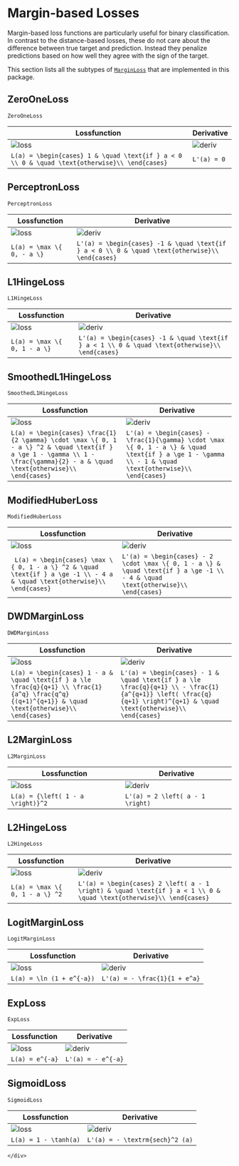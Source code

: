 # Margin-based Losses

Margin-based loss functions are particularly useful for binary
classification. In contrast to the distance-based losses, these
do not care about the difference between true target and
prediction. Instead they penalize predictions based on how well
they agree with the sign of the target.

This section lists all the subtypes of [`MarginLoss`](@ref)
that are implemented in this package.

## ZeroOneLoss

```@docs
ZeroOneLoss
```

Lossfunction | Derivative
-------------|------------------
![loss](https://rawgit.com/JuliaML/FileStorage/master/LossFunctions/ZeroOneLoss1.svg) | ![deriv](https://rawgit.com/JuliaML/FileStorage/master/LossFunctions/ZeroOneLoss2.svg)
``L(a) = \begin{cases} 1 & \quad \text{if } a < 0 \\ 0 & \quad \text{otherwise}\\ \end{cases}`` | ``L'(a) = 0``


## PerceptronLoss

```@docs
PerceptronLoss
```

Lossfunction | Derivative
-------------|------------------
![loss](https://rawgit.com/JuliaML/FileStorage/master/LossFunctions/PerceptronLoss1.svg) | ![deriv](https://rawgit.com/JuliaML/FileStorage/master/LossFunctions/PerceptronLoss2.svg)
``L(a) = \max \{ 0, - a \}`` | ``L'(a) = \begin{cases} -1 & \quad \text{if } a < 0 \\ 0 & \quad \text{otherwise}\\ \end{cases}``


## L1HingeLoss

```@docs
L1HingeLoss
```

Lossfunction | Derivative
-------------|------------
![loss](https://rawgit.com/JuliaML/FileStorage/master/LossFunctions/L1HingeLoss1.svg) | ![deriv](https://rawgit.com/JuliaML/FileStorage/master/LossFunctions/L1HingeLoss2.svg)
``L(a) = \max \{ 0, 1 - a \}`` | ``L'(a) = \begin{cases} -1 & \quad \text{if } a < 1 \\ 0 & \quad \text{otherwise}\\ \end{cases}``


## SmoothedL1HingeLoss

```@docs
SmoothedL1HingeLoss
```

Lossfunction | Derivative
-------------|------------------
![loss](https://rawgit.com/JuliaML/FileStorage/master/LossFunctions/SmoothedL1HingeLoss1.svg) | ![deriv](https://rawgit.com/JuliaML/FileStorage/master/LossFunctions/SmoothedL1HingeLoss2.svg)
``L(a) = \begin{cases} \frac{1}{2 \gamma} \cdot \max \{ 0, 1 - a \} ^2 & \quad \text{if } a \ge 1 - \gamma \\ 1 - \frac{\gamma}{2} - a & \quad \text{otherwise}\\ \end{cases}`` | ``L'(a) = \begin{cases} - \frac{1}{\gamma} \cdot \max \{ 0, 1 - a \} & \quad \text{if } a \ge 1 - \gamma \\ - 1 & \quad \text{otherwise}\\ \end{cases}``


## ModifiedHuberLoss

```@docs
ModifiedHuberLoss
```

Lossfunction | Derivative
-------------|------------------
![loss](https://rawgit.com/JuliaML/FileStorage/master/LossFunctions/ModifiedHuberLoss1.svg) | ![deriv](https://rawgit.com/JuliaML/FileStorage/master/LossFunctions/ModifiedHuberLoss2.svg)
`` L(a) = \begin{cases} \max \{ 0, 1 - a \} ^2 & \quad \text{if } a \ge -1 \\ - 4 a & \quad \text{otherwise}\\ \end{cases}`` | ``L'(a) = \begin{cases} - 2 \cdot \max \{ 0, 1 - a \} & \quad \text{if } a \ge -1 \\ - 4 & \quad \text{otherwise}\\ \end{cases}``


## DWDMarginLoss

```@docs
DWDMarginLoss
```

Lossfunction | Derivative
-------------|------------
![loss](https://rawgit.com/JuliaML/FileStorage/master/LossFunctions/DWDMarginLoss1.svg) | ![deriv](https://rawgit.com/JuliaML/FileStorage/master/LossFunctions/DWDMarginLoss2.svg)
``L(a) = \begin{cases} 1 - a & \quad \text{if } a \le \frac{q}{q+1} \\ \frac{1}{a^q} \frac{q^q}{(q+1)^{q+1}} & \quad \text{otherwise}\\ \end{cases}`` | ``L'(a) = \begin{cases} - 1 & \quad \text{if } a \le \frac{q}{q+1} \\ - \frac{1}{a^{q+1}} \left( \frac{q}{q+1} \right)^{q+1} & \quad \text{otherwise}\\ \end{cases}``


## L2MarginLoss

```@docs
L2MarginLoss
```

Lossfunction | Derivative
-------------|------------
![loss](https://rawgit.com/JuliaML/FileStorage/master/LossFunctions/L2MarginLoss1.svg) | ![deriv](https://rawgit.com/JuliaML/FileStorage/master/LossFunctions/L2MarginLoss2.svg)
``L(a) = {\left( 1 - a \right)}^2`` | ``L'(a) = 2 \left( a - 1 \right)``


## L2HingeLoss

```@docs
L2HingeLoss
```

Lossfunction | Derivative
-------------|------------
![loss](https://rawgit.com/JuliaML/FileStorage/master/LossFunctions/L2HingeLoss1.svg) | ![deriv](https://rawgit.com/JuliaML/FileStorage/master/LossFunctions/L2HingeLoss2.svg)
``L(a) = \max \{ 0, 1 - a \} ^2`` | ``L'(a) = \begin{cases} 2 \left( a - 1 \right) & \quad \text{if } a < 1 \\ 0 & \quad \text{otherwise}\\ \end{cases}``


## LogitMarginLoss

```@docs
LogitMarginLoss
```

Lossfunction | Derivative
-------------|------------
![loss](https://rawgit.com/JuliaML/FileStorage/master/LossFunctions/LogitMarginLoss1.svg) | ![deriv](https://rawgit.com/JuliaML/FileStorage/master/LossFunctions/LogitMarginLoss2.svg)
``L(a) = \ln (1 + e^{-a})`` | ``L'(a) = - \frac{1}{1 + e^a}``


## ExpLoss

```@docs
ExpLoss
```

Lossfunction | Derivative
-------------|------------
![loss](https://rawgit.com/JuliaML/FileStorage/master/LossFunctions/ExpLoss1.svg) | ![deriv](https://rawgit.com/JuliaML/FileStorage/master/LossFunctions/ExpLoss2.svg)
``L(a) = e^{-a}`` | ``L'(a) = - e^{-a}``


## SigmoidLoss

```@docs
SigmoidLoss
```

Lossfunction | Derivative
-------------|------------
![loss](https://rawgit.com/JuliaML/FileStorage/master/LossFunctions/SigmoidLoss1.svg) | ![deriv](https://rawgit.com/JuliaML/FileStorage/master/LossFunctions/SigmoidLoss2.svg)
``L(a) = 1 - \tanh(a)`` | ``L'(a) = - \textrm{sech}^2 (a)``


```@raw html
</div>
```
